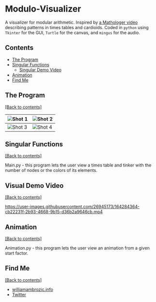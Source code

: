 # Modulo-Visualizer  
A visualizer for modular arithmetic. Inspired by [a Mathologer video](https://www.youtube.com/watch?v=qhbuKbxJsk8) describing patterns in times tables and cardioids. Coded in `python` using `Tkinter` for the GUI, `Turtle` for the canvas, and `mingus` for the audio.

## Contents
- [The Program](https://github.com/WilliamAmbrozic/Multiplication-Visualizer#the-program)
- [Singular Functions](https://github.com/WilliamAmbrozic/Multiplication-Visualizer#singular-functions)
  - [Singular Demo Video](https://github.com/WilliamAmbrozic/Multiplication-Visualizer#singular-demo-video)
- [Animation](https://github.com/WilliamAmbrozic/Multiplication-Visualizer#animation)
- [Find Me](https://github.com/WilliamAmbrozic/Multiplication-Visualizer#find-me-)

## The Program

[[Back to contents]](https://github.com/WilliamAmbrozic/Multiplication-Visualizer#contents)

| ![Shot 1](https://i.imgur.com/8wITa8I.png) | ![Shot 2](https://i.imgur.com/zV3LAhd.png) |
|--------------------------------------------|-------------------------------------------|
| ![Shot 3](https://i.imgur.com/kZWvOLd.png) | ![Shot 4](https://i.imgur.com/pRDAeUn.png) |

## Singular Functions

[[Back to contents]](https://github.com/WilliamAmbrozic/Multiplication-Visualizer#contents)

Main.py - this program lets the user view a times table and tinker with the number of nodes or the colors of its elements.

## Visual Demo Video

[[Back to contents]](https://github.com/WilliamAmbrozic/Multiplication-Visualizer#contents)

https://user-images.githubusercontent.com/26945173/164284364-cb22231f-2b93-4668-9b15-d36b2a9646cb.mp4

## Animation

[[Back to contents]](https://github.com/WilliamAmbrozic/Multiplication-Visualizer#contents)

Animation.py - this program lets the user view an animation from a given start factor.

## Find Me

[[Back to contents]](https://github.com/WilliamAmbrozic/Multiplication-Visualizer#contents)

- [williamambrozic.info](https://williamambrozic.info)
- [Twitter](https://twitter.com/WilliamAmbrozic)


